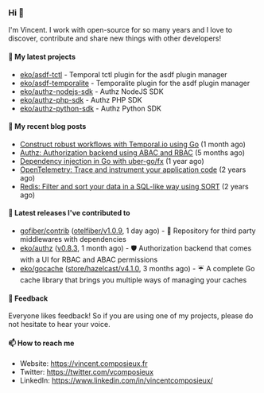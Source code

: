 ### Hi 👋

I'm Vincent. I work with open-source for so many years and I love to discover, contribute and share new things with other developers!

#### 🌱  My latest projects


- [eko/asdf-tctl](https://github.com/eko/asdf-tctl) - Temporal tctl plugin for the asdf plugin manager
- [eko/asdf-temporalite](https://github.com/eko/asdf-temporalite) - Temporalite plugin for the asdf plugin manager
- [eko/authz-nodejs-sdk](https://github.com/eko/authz-nodejs-sdk) - Authz NodeJS SDK
- [eko/authz-php-sdk](https://github.com/eko/authz-php-sdk) - Authz PHP SDK
- [eko/authz-python-sdk](https://github.com/eko/authz-python-sdk) - Authz Python SDK

#### 📜  My recent blog posts


- [Construct robust workflows with Temporal.io using Go](https://vincent.composieux.fr/article/construct-robust-workflows-with-temporal-using-go) (1 month ago)
- [Authz: Authorization backend using ABAC and RBAC](https://vincent.composieux.fr/article/authz-authorisation-backend-using-rbac-and-abac) (5 months ago)
- [Dependency injection in Go with uber-go/fx](https://vincent.composieux.fr/article/dependency-injection-in-go-with-uber-go-fx) (1 year ago)
- [OpenTelemetry: Trace and instrument your application code](https://vincent.composieux.fr/article/opentelemetry-trace-and-instrument-your-application-code) (2 years ago)
- [Redis: Filter and sort your data in a SQL-like way using SORT](https://vincent.composieux.fr/article/redis-filter-and-sort-your-data-in-a-sql-like-way-using-sort) (2 years ago)

#### 🔭  Latest releases I've contributed to


- [gofiber/contrib](https://github.com/gofiber/contrib) ([otelfiber/v1.0.9](https://github.com/gofiber/contrib/releases/tag/otelfiber/v1.0.9), 1 day ago) - 🧬 Repository for third party middlewares with dependencies
- [eko/authz](https://github.com/eko/authz) ([v0.8.3](https://github.com/eko/authz/releases/tag/v0.8.3), 1 month ago) - 🛡️ Authorization backend that comes with a UI for RBAC and ABAC permissions
- [eko/gocache](https://github.com/eko/gocache) ([store/hazelcast/v4.1.0](https://github.com/eko/gocache/releases/tag/store/hazelcast/v4.1.0), 3 months ago) - ☔️ A complete Go cache library that brings you multiple ways of managing your caches

#### 💬  Feedback

Everyone likes feedback! So if you are using one of my projects, please do not hesitate to hear your voice.

#### 📫  How to reach me

- Website: https://vincent.composieux.fr
- Twitter: https://twitter.com/vcomposieux
- LinkedIn: https://www.linkedin.com/in/vincentcomposieux/
